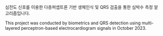 심전도 신호를 이용한 다층퍼셉트론 기반 생체인식 및 QRS 검출을 통한 심박수 측정 알고리즘입니다.

This project was conducted by biometrics and QRS detection using multi-layered perceptron-based electrocardiogram signals in October 2023.
